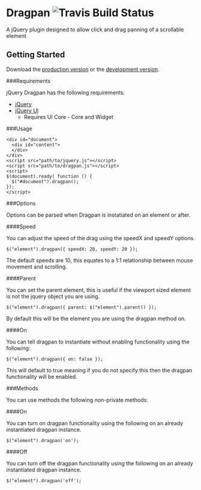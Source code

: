 # Dragpan ![Travis Build Status](https://travis-ci.org/lgoldstien/jquery-dragpan.svg)

A jQuery plugin designed to allow click and drag panning of a scrollable element

## Getting Started
Download the [production version][min] or the [development version][max].

[min]: https://raw.github.com/lgoldstien/jquery-dragpan/master/dist/dragpan.min.js
[max]: https://raw.github.com/lgoldstien/jquery-dragpan/master/dist/dragpan.js

###Requirements

jQuery Dragpan has the following requirements:

* [jQuery](http://jquery.com/download/)
* [jQuery UI](http://jqueryui.com/download/)
  * Requires UI Core - Core and Widget

###Usage

    <div id="document">
      <div id="content">
      </div>
    </div>
    <script src="path/to/jquery.js"></script>
    <script src="path/to/dragpan.js"></script>
    <script>
    $(document).ready( function () {
      $("#document").dragpan();
    });
    </script>

###Options

Options can be parsed when Dragpan is instatiated on an element or after.

####Speed

You can adjust the speed of the drag using the speedX and speedY options.

    $("element").dragpan({ speedX: 20, speedY: 20 });

The default speeds are 10, this equates to a 1:1 relationship between mouse movement and scrolling.

####Parent

You can set the parent element, this is useful if the viewport sized element is not the jquery object you are using.

    $("element").dragpan({ parent: $("element").parent() });

By default this will be the element you are using the dragpan method on.

####On

You can tell dragpan to instantiate without enabling functionality using the following:

    $("element").dragpan({ on: false });

This will default to true meaning if you do not specify this then the dragpan functionality will be enabled.

###Methods

You can use methods the following non-private methods:

####On

You can turn on dragpan functionality using the following on an already instantiated dragpan instance.

    $("element").dragpan('on');

####Off

You can turn off the dragpan functionality using the following on an already instantiated dragpan instance.

    $("element").dragpan('off');
